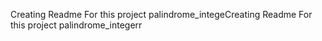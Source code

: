 Creating Readme For this project palindrome_integeCreating Readme For this
project palindrome_integerr
